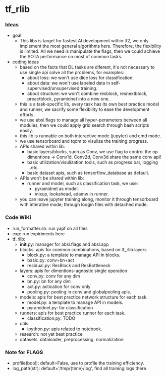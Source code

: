 # tf_rlib

### Ideas 

- goal
    - This libs is target for fastest AI development within tf2, we only implement the most general algorithms here. Therefore, the flexibility is limited. All we need is manipulate the flags, then we could achieve the SOTA performance on most of common tasks.
- coding ideas
    - based on the facts that DL tasks are diferent, it's not necessary to use single api solve all the problems, for examples:
        - about loss: we won't use dice loss for classification.
        - about data: we won't use labeled data in self-supervised/unsupervised training.
        - about structure: we won't combine resblock, resnextblock, preactblock, pyramidnet into a new one.
    - this is a task-specific lib, every task has its own best practice model and runner, we sacrify some flexibility to ease the development efforts.
    - we use absl.flags to manage all hyper-perameters between all modules, then we could apply grid search through bash scripts easily.
    - this lib is runnable on both interactive mode (jupyter) and cmd mode.
    - we use tensorboard and tqdm to visulize the training progress.
    - APIs shared within lib:
        - basic layers/blocks, such as Conv, we use flag to control the op dimentions -> Conv1d, Conv2d, Conv3d share the same conv api!
        - basic utilization/visulization tools, such as progress bar, logging ...etc.
        - basic dataset apis, such as tensorflow_database as default.
    - APIs won't be shared within lib:
        - runner and model, such as classification task, we use:
            - pyramidnet as model.
            - mixup, lookahead, adamw in runner.
    - you can leave jupyter training along, monitor it through tensorboard with interative mode; through loogin files with detached mode.

### Code WiKi

- run_formatter.sh: run yapf on all files
- exp: run expiriments here
- tf_rlib: 
    - __init__.py: manager for absl.flags and absl.app
    - blocks: apis for common combinations, based on tf_rlib.layers
        - block.py: a template to manage API in blocks.
        - basic.py: conv+bn+act
        - residual.py: ResBlock and ResBottleneck
    - layers: apis for dimentions-agnostic single operation
        - conv.py: conv for any dim
        - bn.py: bn for any dim
        - act.py: actication for conv only
        - pooling.py: pooling in conv and globalpooling apis.
    - models: apis for best practice network structure for each task.
        - model.py: a template to manage API in models.
        - pyramidnet.py: for classification
    - runners: apis for best practice runner for each task.
        - classification.py: TODO
    - utils:
        - ipython.py: apis related to notebook.
    - research: not yet best practice
    - datasets: dataloader, preprocessing, normalization
        
  
### Note for FLAGS

- profile(bool): default=False, use to profile the training efficiency.
- log_path(str): default='/tmp/{time}/log', find all training logs there.